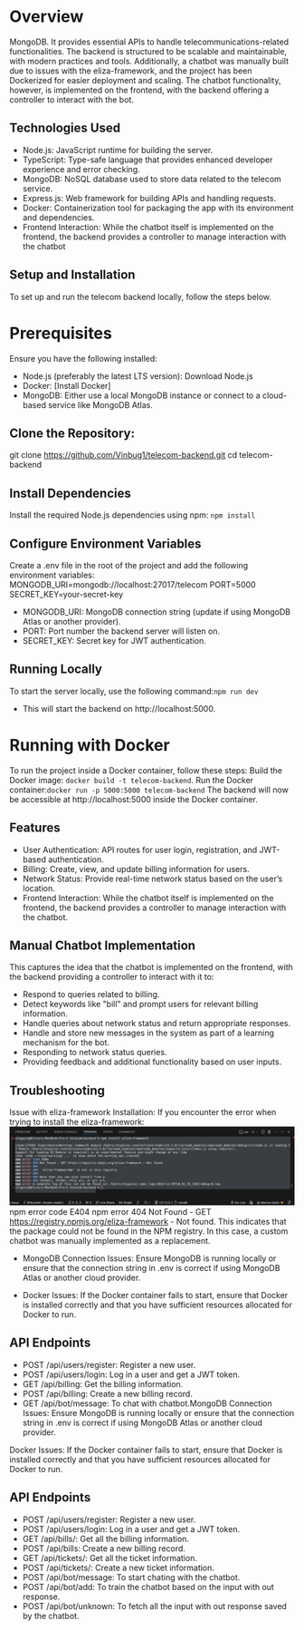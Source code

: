 
# Overview

MongoDB. It provides essential APIs to handle telecommunications-related functionalities. The backend is structured to be scalable and maintainable, with modern practices and tools. Additionally, a chatbot was manually built due to issues with the eliza-framework, and the project has been Dockerized for easier deployment and scaling.
 The chatbot functionality, however, is implemented on the frontend, with the backend offering a controller to interact with the bot.



## Technologies Used
 * Node.js: JavaScript runtime for building the server.
 * TypeScript: Type-safe language that provides enhanced developer experience and error checking.
 * MongoDB: NoSQL database used to store data related to the telecom service.
 * Express.js: Web framework for building APIs and handling requests.
 * Docker: Containerization tool for packaging the app with its environment and dependencies.
 * Frontend Interaction: While the chatbot itself is implemented on the frontend, the backend provides a controller to manage interaction with the chatbot

## Setup and Installation
To set up and run the telecom backend locally, follow the steps below.

# Prerequisites
Ensure you have the following installed:
*  Node.js (preferably the latest LTS version): Download Node.js
*  Docker: [Install Docker]
*  MongoDB: Either use a local MongoDB instance or connect to a cloud-based service like MongoDB Atlas.

## Clone the Repository: 
git clone https://github.com/Vinbug1/telecom-backend.git
cd telecom-backend

## Install Dependencies
Install the required Node.js dependencies using npm: `npm install`

## Configure Environment Variables
Create a .env file in the root of the project and add the following environment variables:
  MONGODB_URI=mongodb://localhost:27017/telecom
  PORT=5000
  SECRET_KEY=your-secret-key

* MONGODB_URI: MongoDB connection string (update if using MongoDB Atlas or another provider).
* PORT: Port number the backend server will listen on.
* SECRET_KEY: Secret key for JWT authentication.
  
## Running Locally
To start the server locally, use the following command:`npm run dev`
* This will start the backend on http://localhost:5000.

# Running with Docker
To run the project inside a Docker container, follow these steps:
Build the Docker image: `docker build -t telecom-backend`.
Run the Docker container:`docker run -p 5000:5000 telecom-backend`
The backend will now be accessible at http://localhost:5000 inside the Docker container.

## Features
 * User Authentication: API routes for user login, registration, and JWT-based authentication.
 * Billing: Create, view, and update billing information for users.
 * Network Status: Provide real-time network status based on the user’s location.
 * Frontend Interaction: While the chatbot itself is implemented on the frontend, the backend provides a controller to manage interaction with the chatbot.

## Manual Chatbot Implementation
This captures the idea that the chatbot is implemented on the frontend, with the backend providing a controller to interact with it to:
* Respond to queries related to billing.
* Detect keywords like "bill" and prompt users for relevant billing information.
* Handle queries about network status and return appropriate responses.
* Handle and store new messages in the system as part of a learning mechanism for the bot.
* Responding to network status queries.
* Providing feedback and additional functionality based on user inputs.


## Troubleshooting
 Issue with eliza-framework Installation: If you encounter the error when trying to install the eliza-framework:
  ![Error Screen Screenshot](./src/image/Screenshot%202024-12-20%20at%2012.02.09.png)
  npm error code E404
  npm error 404 Not Found - GET https://registry.npmjs.org/eliza-framework - Not found.
 This indicates that the package could not be found in the NPM registry. In this case, a custom chatbot was manually implemented as a replacement.

 * MongoDB Connection Issues: Ensure MongoDB is running locally or ensure that the connection string in .env is correct if using MongoDB Atlas or another cloud provider.

 * Docker Issues: If the Docker container fails to start, ensure that Docker is installed correctly and that you have sufficient resources allocated for Docker to run.

## API Endpoints
* POST /api/users/register: Register a new user.
* POST /api/users/login: Log in a user and get a JWT token.
* GET /api/billing: Get the billing information.
* POST /api/billing: Create a new billing record.
* GET /api/bot/message: To chat with chatbot.MongoDB Connection Issues: Ensure MongoDB is running locally or ensure that the connection string in .env is correct if using MongoDB Atlas or another cloud provider.

Docker Issues: If the Docker container fails to start, ensure that Docker is installed correctly and that you have sufficient resources allocated for Docker to run.

## API Endpoints
 * POST /api/users/register: Register a new user.
 * POST /api/users/login: Log in a user and get a JWT token.
 * GET /api/bills/: Get all the billing information.
 * POST /api/bills: Create a new billing record.
 * GET /api/tickets/: Get all the ticket information.
 * POST /api/tickets/: Create a new ticket information.
 * POST /api/bot/message: To start chating with the chatbot.
 * POST /api/bot/add: To train the chatbot based on the input with out response.
 * POST /api/bot/unknown: To fetch all the input with out response saved by the chatbot.




